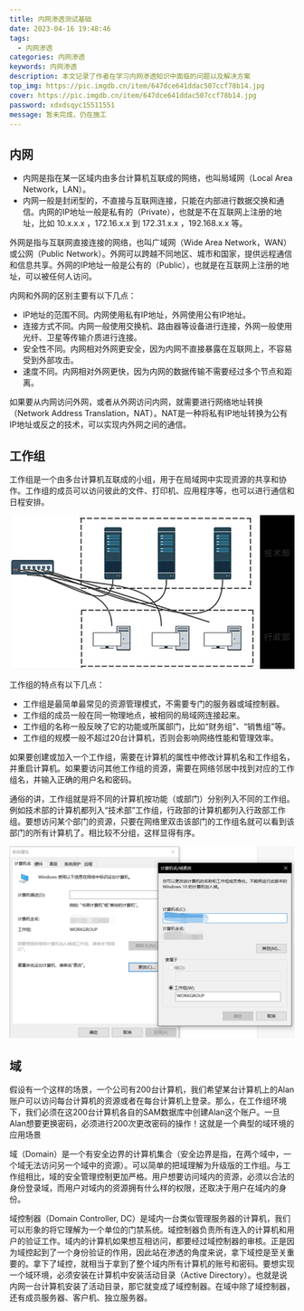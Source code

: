 ```yaml
---
title: 内网渗透测试基础
date: 2023-04-16 19:48:46
tags:
  - 内网渗透
categories: 内网渗透
keywords: 内网渗透
description: 本文记录了作者在学习内网渗透知识中面临的问题以及解决方案
top_img: https://pic.imgdb.cn/item/647dce641ddac507ccf78b14.jpg
cover: https://pic.imgdb.cn/item/647dce641ddac507ccf78b14.jpg
password: xdxdsqyc15511551
message: 暂未完成，仍在施工
---
```


## 内网

- 内网是指在某一区域内由多台计算机互联成的网络，也叫局域网（Local Area Network，LAN）。
- 内网一般是封闭型的，不直接与互联网连接，只能在内部进行数据交换和通信。内网的IP地址一般是私有的（Private），也就是不在互联网上注册的地址，比如 10.x.x.x ，172.16.x.x 到 172.31.x.x ，192.168.x.x 等。

外网是指与互联网直接连接的网络，也叫广域网（Wide Area Network，WAN）或公网（Public Network）。外网可以跨越不同地区、城市和国家，提供远程通信和信息共享。外网的IP地址一般是公有的（Public），也就是在互联网上注册的地址，可以被任何人访问。

内网和外网的区别主要有以下几点：

- IP地址的范围不同。内网使用私有IP地址，外网使用公有IP地址。
- 连接方式不同。内网一般使用交换机、路由器等设备进行连接，外网一般使用光纤、卫星等传输介质进行连接。
- 安全性不同。内网相对外网更安全，因为内网不直接暴露在互联网上，不容易受到外部攻击。
- 速度不同。内网相对外网更快，因为内网的数据传输不需要经过多个节点和距离。

如果要从内网访问外网，或者从外网访问内网，就需要进行网络地址转换（Network Address Translation，NAT）。NAT是一种将私有IP地址转换为公有IP地址或反之的技术，可以实现内外网之间的通信。

## 工作组

工作组是一个由多台计算机互联成的小组，用于在局域网中实现资源的共享和协作。工作组的成员可以访问彼此的文件、打印机、应用程序等，也可以进行通信和日程安排。

![工作组示意图](https://raw.githubusercontent.com/Catsofsuffering/PicGoBed/main/D639C2B169C7C67B5E3BE8CFA23DF8C9.png)

工作组的特点有以下几点：

- 工作组是最简单最常见的资源管理模式，不需要专门的服务器或域控制器。
- 工作组的成员一般在同一物理地点，被相同的局域网连接起来。
- 工作组的名称一般反映了它的功能或所属部门，比如“财务组”、“销售组”等。
- 工作组的规模一般不超过20台计算机，否则会影响网络性能和管理效率。

如果要创建或加入一个工作组，需要在计算机的属性中修改计算机名和工作组名，并重启计算机。如果要访问其他工作组的资源，需要在网络邻居中找到对应的工作组名，并输入正确的用户名和密码。

通俗的讲，工作组就是将不同的计算机按功能（或部门）分别列入不同的工作组。例如技术部的计算机都列入“技术部”工作组，行政部的计算机都列入行政部工作组。要想访问某个部门的资源，只要在网络里双击该部门的工作组名就可以看到该部门的所有计算机了。相比较不分组，这样显得有序。

![Windows 工作组管理](https://raw.githubusercontent.com/Catsofsuffering/PicGoBed/main/20230416233146.png)

## 域

假设有一个这样的场景，一个公司有200台计算机，我们希望某台计算机上的Alan账户可以访问每台计算机的资源或者在每台计算机上登录。那么，在工作组环境下，我们必须在这200台计算机各自的SAM数据库中创建Alan这个账户。一旦Alan想要更换密码，必须进行200次更改密码的操作！这就是一个典型的域环境的应用场景

域（Domain）是一个有安全边界的计算机集合（安全边界是指，在两个域中，一个域无法访问另一个域中的资源）。可以简单的把域理解为升级版的工作组。与工作组相比，域的安全管理控制更加严格。用户想要访问域内的资源，必须以合法的身份登录域，而用户对域内的资源拥有什么样的权限，还取决于用户在域内的身份。

域控制器（Domain Controller, DC）是域内一台类似管理服务器的计算机，我们可以形象的将它理解为一个单位的门禁系统。域控制器负责所有连入的计算机和用户的验证工作。域内的计算机如果想互相访问，都要经过域控制器的审核。正是因为域控起到了一个身份验证的作用，因此站在渗透的角度来说，拿下域控是至关重要的。拿下了域控，就相当于拿到了整个域内所有计算机的账号和密码。要想实现一个域环境，必须安装在计算机中安装活动目录（Active Directory）。也就是说内网一台计算机安装了活动目录，那它就变成了域控制器。在域中除了域控制器，还有成员服务器、客户机、独立服务器。